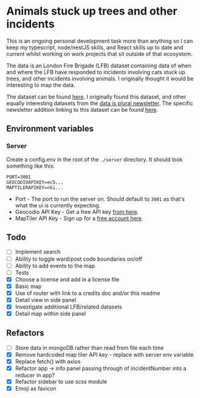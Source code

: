 # Animals stuck up trees and other incidents

This is an ongoing personal development task more than anything so I can keep my typescript, node/nestJS skills, and React skills up to date and current whilst working on work projects that sit outside of that ecosystem.

The data is an London Fire Brigade (LFB) dataset containing data of when and where the LFB have responded to incidents involving cats stuck up trees, and other incidents involving animals. I originally thought it would be interesting to map the data.

The dataset can be found [here](https://data.london.gov.uk/dataset/animal-rescue-incidents-attended-by-lfb). I originally found this dataset, and other equally interesting datasets from the [data is plural newsletter](https://www.data-is-plural.com/). The specific newsletter addition linking to this dataset can be found [here](https://www.data-is-plural.com/archive/2021-06-16-edition/).

## Environment variables

### Server

Create a config.env in the root of the `./server` directory. It should look something like this:

```
PORT=3001
GEOCODIOAPIKEY=ec5...
MAPTILERAPIKEY=nki...
```

- Port - The port to run the server on. Should default to `3001` as that's what the ui is currently expecting.
- Geocodio API Key - Get a free API key [from here](https://www.geocod.io/).
- MapTiler API Key - Sign up for a [free account here](https://cloud.maptiler.com/).

## Todo

- [ ] Implement search
- [ ] Ability to toggle ward/post code boundaries on/off
- [ ] Ability to add events to the map
- [ ] Tests
- [x] Choose a license and add in a license file
- [x] Basic map
- [x] Use of router with link to a credits doc and/or this readme
- [x] Detail view in side panel
- [x] Investigate additional LFB/related datasets
- [x] Detail map within side panel

## Refactors

- [ ] Store data in mongoDB rather than read from file each time
- [x] Remove hardcoded map tiler API key - replace with server env variable
- [x] Replace fetch() with axios
- [x] Refactor app -> info panel passing through of incidentNumber into a reducer in app?
- [x] Refactor sidebar to use scss module
- [x] Emoji as favicon
